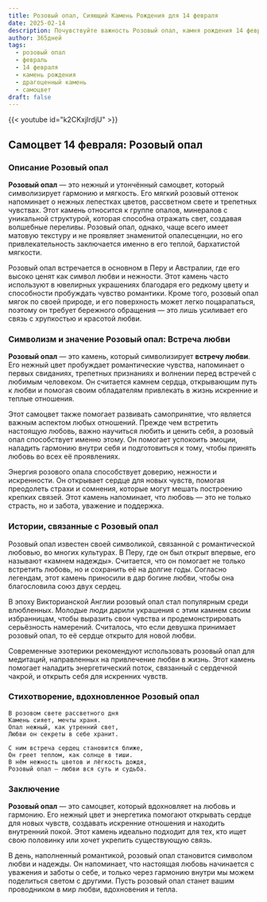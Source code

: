 ```yaml
---
title: Розовый опал, Сияющий Камень Рождения для 14 февраля
date: 2025-02-14
description: Почувствуйте важность Розовый опал, камня рождения 14 февраля, который символизирует Встреча любви. Пусть его красота и значение осветят ваш день.
author: 365дней
tags:
  - розовый опал
  - февраль
  - 14 февраля
  - камень рождения
  - драгоценный камень
  - самоцвет
draft: false
---
```


{{< youtube id="k2CKxjIrdjU" >}}

## Самоцвет 14 февраля: Розовый опал

### Описание Розовый опал

**Розовый опал** — это нежный и утончённый самоцвет, который символизирует гармонию и мягкость. Его мягкий розовый оттенок напоминает о нежных лепестках цветов, рассветном свете и трепетных чувствах. Этот камень относится к группе опалов, минералов с уникальной структурой, которая способна отражать свет, создавая волшебные переливы. Розовый опал, однако, чаще всего имеет матовую текстуру и не проявляет знаменитой опалесценции, но его привлекательность заключается именно в его теплой, бархатистой мягкости.

Розовый опал встречается в основном в Перу и Австралии, где его высоко ценят как символ любви и нежности. Этот камень часто используют в ювелирных украшениях благодаря его редкому цвету и способности пробуждать чувство романтики. Кроме того, розовый опал мягок по своей природе, и его поверхность может легко поцарапаться, поэтому он требует бережного обращения — это лишь усиливает его связь с хрупкостью и красотой любви.

### Символизм и значение Розовый опал: Встреча любви

**Розовый опал** — это камень, который символизирует **встречу любви**. Его нежный цвет пробуждает романтические чувства, напоминает о первых свиданиях, трепетных признаниях и волнении перед встречей с любимым человеком. Он считается камнем сердца, открывающим путь к любви и помогая своим обладателям привлекать в жизнь искренние и теплые отношения.

Этот самоцвет также помогает развивать самопринятие, что является важным аспектом любых отношений. Прежде чем встретить настоящую любовь, важно научиться любить и ценить себя, а розовый опал способствует именно этому. Он помогает успокоить эмоции, наладить гармонию внутри себя и подготовиться к тому, чтобы принять любовь во всех её проявлениях.

Энергия розового опала способствует доверию, нежности и искренности. Он открывает сердце для новых чувств, помогая преодолеть страхи и сомнения, которые могут мешать построению крепких связей. Этот камень напоминает, что любовь — это не только страсть, но и забота, уважение и поддержка.

### Истории, связанные с Розовый опал

Розовый опал известен своей символикой, связанной с романтической любовью, во многих культурах. В Перу, где он был открыт впервые, его называют «камнем надежды». Считается, что он помогает не только встретить любовь, но и сохранить её на долгие годы. Согласно легендам, этот камень приносили в дар богине любви, чтобы она благословила союз двух сердец.

В эпоху Викторианской Англии розовый опал стал популярным среди влюбленных. Молодые люди дарили украшения с этим камнем своим избранницам, чтобы выразить свои чувства и продемонстрировать серьёзность намерений. Считалось, что если девушка принимает розовый опал, то её сердце открыто для новой любви.

Современные эзотерики рекомендуют использовать розовый опал для медитаций, направленных на привлечение любви в жизнь. Этот камень помогает наладить энергетический поток, связанный с сердечной чакрой, и открыть себя для искренних чувств.

### Стихотворение, вдохновленное Розовый опал

	В розовом свете рассветного дня  
	Камень сияет, мечты храня.  
	Опал нежный, как утренний свет,  
	Любви он секреты в себе хранит.
	
	С ним встреча сердец становится ближе,  
	Он греет теплом, как солнце в тиши.  
	В нём нежность цветов и лёгкость дождя,  
	Розовый опал — любви вся суть и судьба.

### Заключение

**Розовый опал** — это самоцвет, который вдохновляет на любовь и гармонию. Его нежный цвет и энергетика помогают открывать сердце для новых чувств, создавать искренние отношения и находить внутренний покой. Этот камень идеально подходит для тех, кто ищет свою половинку или хочет укрепить существующую связь.

В день, наполненный романтикой, розовый опал становится символом любви и надежды. Он напоминает, что настоящая любовь начинается с уважения и заботы о себе, и только через гармонию внутри мы можем поделиться светом с другими. Пусть розовый опал станет вашим проводником в мир любви, вдохновения и тепла.
